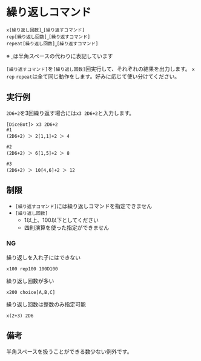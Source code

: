 # 繰り返しコマンド

```
x[繰り返し回数]˽[繰り返すコマンド]
rep[繰り返し回数]˽[繰り返すコマンド]
repeat[繰り返し回数]˽[繰り返すコマンド]
```
※ `˽`は半角スペースの代わりに表記しています

`[繰り返すコマンド]`を`[繰り返し回数]`回実行して、それぞれの結果を出力します。
`x` `rep` `repeat`は全て同じ動作をします。好みに応じて使い分けてください。

## 実行例

`2D6+2`を3回繰り返す場合には`x3 2D6+2`と入力します。

```
[DiceBot]> x3 2D6+2
#1
(2D6+2) ＞ 2[1,1]+2 ＞ 4

#2
(2D6+2) ＞ 6[1,5]+2 ＞ 8

#3
(2D6+2) ＞ 10[4,6]+2 ＞ 12
```

## 制限

- `[繰り返すコマンド]`には繰り返しコマンドを指定できません
- `[繰り返し回数]`
  - 1以上、100以下としてください
  - 四則演算を使った指定ができません

### NG

繰り返しを入れ子にはできない
```
x100 rep100 100D100
```

繰り返し回数が多い
```
x200 choice[A,B,C]
```

繰り返し回数は整数のみ指定可能
```
x(2+3) 2D6
```

## 備考

半角スペースを扱うことができる数少ない例外です。
